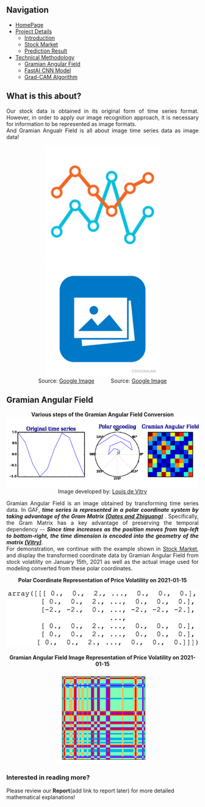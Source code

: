 ## Navigation 
- <a href = "https://connielee99.github.io/Explainable-AI-in-Finance">HomePage</a>
- <a href = "https://connielee99.github.io/Explainable-AI-in-Finance/abstract">Project Details</a>
  - <a href = "https://connielee99.github.io/Explainable-AI-in-Finance/introduction">Introduction</a>
  - <a href = "https://connielee99.github.io/Explainable-AI-in-Finance/stockmarket">Stock Market</a>
  - <a href = "https://connielee99.github.io/Explainable-AI-in-Finance/result">Prediction Result</a>
- <a href = "https://connielee99.github.io/Explainable-AI-in-Finance/methodology">Technical Methodology</a>
	- <a href = "https://connielee99.github.io/Explainable-AI-in-Finance/gaf">Gramian Angular Field</a> 
	- <a href = "https://connielee99.github.io/Explainable-AI-in-Finance/fastai">FastAI CNN Model</a>
	- <a href = "https://connielee99.github.io/Explainable-AI-in-Finance/gradcam">Grad-CAM Algorithm</a>

## What is this about?
<p align="justify">
	Our stock data is obtained in its original form of time series format. However, in order to apply our image recognition approach, it is necessary for information to be represented as image formats.<br>
	And Gramian Angualr Field is all about image time series data as image data!<br>
	<p align="center">
	<img src="img/ts.png" alt="timeseries" width=300>    <img src="img/imgicon.png" alt="img" width=300><br>
		Source: <a href="https://www.google.com/url?sa=i&url=https%3A%2F%2Fdinhanhthi.com%2Ftime-series-tips%2F&psig=AOvVaw1kKcUJwJ1b3NaiVB4Qa96x&ust=1613374510800000&source=images&cd=vfe&ved=0CAIQjRxqFwoTCMjAk8ju6O4CFQAAAAAdAAAAABAa">Google Image</a> &nbsp;&nbsp;&nbsp;&nbsp;&nbsp;&nbsp;&nbsp;&nbsp;&nbsp; Source: <a href="https://www.google.com/url?sa=i&url=https%3A%2F%2Fillusticon.com%2F%3Fid%3D1000&psig=AOvVaw3Q0awEoO0yF6ICRFxsWIYQ&ust=1613374988591000&source=images&cd=vfe&ved=0CAIQjRxqFwoTCLiG76_w6O4CFQAAAAAdAAAAABAJ">Google Image</a>
		</p>
<p>

## Gramian Angular Field
<p align="center"><b>Various steps of the Gramian Angular Field Conversion</b><img src = "img/report_img/gdf_step.gif" alt="gdfstep"><br>Image developed by: <a href="https://medium.com/analytics-vidhya/encoding-time-series-as-images-b043becbdbf3">Louis de Vitry</a></p>
<p align="justify">
	Gramian Angular Field is an image obtained by transforming time series data. In GAF, <b><i>time series is represented in a polar coordinate system by taking advantage of the Gram Matrix <a href="https://arxiv.org/abs/1506.00327">(Oates and Zhiguang)</a></i></b> . Specifically, the Gram Matrix has a key advantage of preserving the temporal dependency -- <b><i>Since time increases as the position moves from top-left to bottom-right, the time dimension is encoded into the geometry of the matrix <a href=https://medium.com/analytics-vidhya/encoding-time-series-as-images-b043becbdbf3>(Vitry)</a></i></b>.<br>
	For demonstration, we continue with the example shown in <a href = "https://connielee99.github.io/Explainable-AI-in-Finance/stockmarket">Stock Market</a>, and display the transformed coordinate data by Gramian Angular Field from stock volatility on January 15th, 2021 as well as the actual image used for modeling converted from these polar coordinates.<br>
	<p align="center">
		<b>Polar Coordinate Representation of Price Volatility on 2021-01-15</b><br><br><img src = "img/gdfarray.png" alt="gdfarray" width=600><br><br>
		<b>Gramian Angular Field Image Representation of Price Volatility on 2021-01-15</b><br><br><img src = "img/report_img/gdf_20200115.png" alt="gdf"><br></p>
		</p>
		</p>

### Interested in reading more? 
Please review our **Report**(add link to report later) for more detailed mathematical explanations!

	
